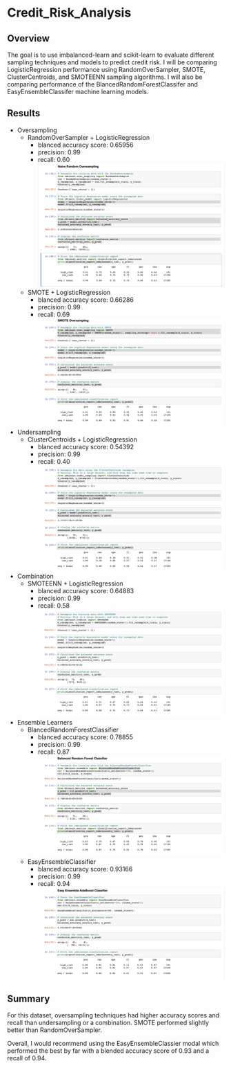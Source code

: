 # Credit_Risk_Analysis

## Overview
The goal is to use imbalanced-learn and scikit-learn to evaluate different sampling techniques and models to predict credit risk.
I will be comparing LogisticRegression performance using RandomOverSampler, SMOTE, ClusterCentroids, and SMOTEENN sampling algorithms.
I will also be comparing performance of the BlancedRandomForestClassifer and EasyEnsembleClassifer machine learning models.

## Results
- Oversampling
  - RandomOverSampler + LogisticRegression
    - blanced accuracy score: 0.65956
    - precision: 0.99
    - recall: 0.60
    ![random over sampler](Resources/ros.png)
  - SMOTE + LogisticRegression
    - blanced accuracy score: 0.66286
    - precision: 0.99
    - recall: 0.69
    ![smote](Resources/smote.png)
- Undersampling
  - ClusterCentroids + LogisticRegression
    - blanced accuracy score: 0.54392
    - precision: 0.99
    - recall: 0.40
    ![cc](Resources/cc.png)
- Combination
  - SMOTEENN + LogisticRegression
    - blanced accuracy score: 0.64883
    - precision: 0.99
    - recall: 0.58
    ![smoteenn](Resources/smoteenn.png)
- Ensemble Learners
  - BlancedRandomForestClassifier
    - blanced accuracy score: 0.78855
    - precision: 0.99
    - recall: 0.87
    ![clf](Resources/clf.png)
  - EasyEnsembleClassifier
    - blanced accuracy score: 0.93166
    - precision: 0.99
    - recall: 0.94
    ![eec](Resources/eec.png)

## Summary
For this dataset, oversampling techniques had higher accuracy scores and recall than undersampling or a combination. SMOTE performed slightly better than RandomOverSampler.

Overall, I would recommend using the EasyEnsembleClassier modal which performed the best by far with a blended accuracy score of 0.93 and a recall of 0.94. 
    


